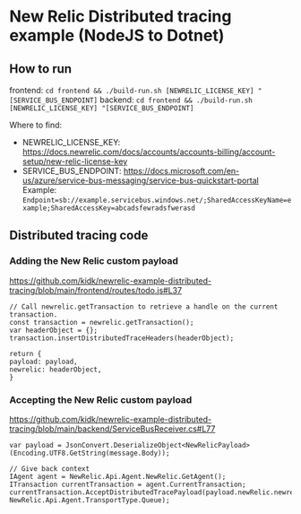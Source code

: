 # New Relic Distributed tracing example (NodeJS to Dotnet)

## How to run

frontend: `cd frontend && ./build-run.sh [NEWRELIC_LICENSE_KEY] "[SERVICE_BUS_ENDPOINT]`
backend: `cd frontend && ./build-run.sh [NEWRELIC_LICENSE_KEY] "[SERVICE_BUS_ENDPOINT]`

Where to find:
* NEWRELIC_LICENSE_KEY: https://docs.newrelic.com/docs/accounts/accounts-billing/account-setup/new-relic-license-key
* SERVICE_BUS_ENDPOINT: https://docs.microsoft.com/en-us/azure/service-bus-messaging/service-bus-quickstart-portal <br />
Example: `Endpoint=sb://example.servicebus.windows.net/;SharedAccessKeyName=example;SharedAccessKey=abcadsfewradsfwerasd`

## Distributed tracing code

### Adding the New Relic custom payload

https://github.com/kidk/newrelic-example-distributed-tracing/blob/main/frontend/routes/todo.js#L37
```
// Call newrelic.getTransaction to retrieve a handle on the current transaction.
const transaction = newrelic.getTransaction();
var headerObject = {};
transaction.insertDistributedTraceHeaders(headerObject);

return {
payload: payload,
newrelic: headerObject,
}
```

### Accepting the New Relic custom payload

https://github.com/kidk/newrelic-example-distributed-tracing/blob/main/backend/ServiceBusReceiver.cs#L77

```
var payload = JsonConvert.DeserializeObject<NewRelicPayload>(Encoding.UTF8.GetString(message.Body));

// Give back context
IAgent agent = NewRelic.Api.Agent.NewRelic.GetAgent();
ITransaction currentTransaction = agent.CurrentTransaction;
currentTransaction.AcceptDistributedTracePayload(payload.newRelic.newrelic, NewRelic.Api.Agent.TransportType.Queue);

```
